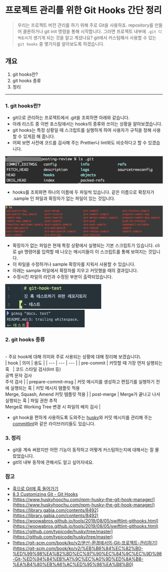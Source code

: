 # 프로젝트 관리를 위한 Git Hooks 간단 정리

> 우리는 프로젝트 버전 관리를 하기 위해 주로 Git을 사용하죠. repository를 만들어 클론하거나 git init 명령을 통해 시작합니다.
> 그러면 프로젝트 내부에 `.git 디렉토리`가 생기게 되는 것을 알고 계셨나요?
> git에서 커스텀해서 사용할 수 있는 `git hooks` 중 몇가지를 알아보도록 하겠습니다.

## 개요

1. git hooks란?
2. git hooks 종류
3. 정리

---

### 1\. git hooks란?

* git으로 관리하는 프로젝트에서 .git을 조회하면 아래와 같습니다.
* 아래 리스트 중 이번 포스팅에서는 hooks의 종류와 쓰이는 상황을 알아보겠습니다.
* git hooks는 특정 상황일 때 스크립트를 실행하게 하여 사용자가 규칙을 정해 사용할 수 있게끔 해 줍니다.
* 어찌 보면 사전에 코드를 검사해 주는 Prettier나 lint와도 비슷하다고 할 수 있겠습니다.

![image.png](./images/hook-1.png)

* hooks를 조회화면 하나의 이름에 두 파일씩 있습니다. 같은 이름으로 확장자가 .sample 인 파일과 확장자가 없는 파일이 있는 것입니다.

![Screen Shot 2020-11-12 at 21.12.11.png](./images/hook-2.png)

* 확장자가 없는 파일은 현재 특정 상황에서 실행되는 기본 스크립트가 있습니다. cli로 git 명령어를 입력할 때 나오는 메시지들이 이 스크립트를 통해 보여지는 것입니다.
* 이 파일을 수정하거나 sample 확장자를 지워서 사용할 수 있습니다.
* 아래는 sample 파일에서 확장자를 지우고 커밋했을 때의 결과입니다.
* 수정시킨 파일의 라인과 수정된 부분이 출력되었습니다.

![Screen Shot 2020-11-12 at 21.44.47.png](./images/hook-3.png)
![Screen Shot 2020-11-12 at 21.31.13.png](./images/hook-4.png)

### 2\. git hooks 종류
<br>
- 주요 hook에 대해 의미와 주로 사용되는 상황에 대해 정리해 보겠습니다\.
<br>
| hook | 의미 | 용도 |
| --- | --- | --- |
| pre-commit | 커밋할 때 가장 먼저 실행되는 훅   | 코드 스타일 검사(lint 등) <br>공백 문자 검사 <br>주석 검사 |
| prepare-commit-msg | 커밋 메시지를 생성하고 편집기를 실행하기 전에 실행되는 훅 | 커밋 메시지 템플릿 적용  <br>Merge, Squash, Amend 커밋 템플릿 적용 |
| post-merge | Merge가 끝나고 나서 실행되는 훅 | 파일 권한 추적  <br>Merge로 Working Tree 변경 시 파일의 배치 검사 |

- git hook을 편하게 사용하도록 도와주는 [husky](https://github.com/typicode/husky)와 커밋 메시지를 관리해 주는 [commitlint](https://github.com/conventional-changelog/commitlint)와 같은 라이브러리들도 있습니다.

####

### 3\. 정리

- git을 계속 써왔지만 어떤 기능이 동작하고 어떻게 커스텀하는지에 대해서는 잘 몰랐었습니다.
- git의 내부 동작에 관해서도 알고 싶어지네요.

### 참고

- [훅으로 Git에 훅 들어가기](https://woowabros.github.io/tools/2017/07/12/git_hook.html)
- [8.3 Customizing Git - Git Hooks](https://git-scm.com/book/en/v2/Customizing-Git-Git-Hooks)
- [https://www.huskyhoochu.com/npm-husky-the-git-hook-manager/](https://www.huskyhoochu.com/npm-husky-the-git-hook-manager/)
- [https://library.gabia.com/contents/8492](https://library.gabia.com/contents/8492)
- [https://woowabros.github.io/tools/2019/08/05/swiftlint-githooks.html](https://woowabros.github.io/tools/2019/08/05/swiftlint-githooks.html)
- [https://github.com/typicode/husky/tree/master](https://github.com/typicode/husky/tree/master)
- [https://git-scm.com/book/ko/v2/분산-환경에서의-Git-프로젝트-관리하기](https://git-scm.com/book/ko/v2/%EB%B6%84%EC%82%B0-%ED%99%98%EA%B2%BD%EC%97%90%EC%84%9C%EC%9D%98-Git-%ED%94%84%EB%A1%9C%EC%A0%9D%ED%8A%B8-%EA%B4%80%EB%A6%AC%ED%95%98%EA%B8%B0)